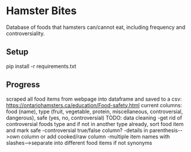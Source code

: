 # Hamster Bites
Database of foods that hamsters can/cannot eat, including frequency and controversiality.
## Setup
pip install -r requirements.txt
## Progress
scraped all food items from webpage into dataframe and saved to a csv: https://ontariohamsters.ca/education/Food-safety.html
current columns: food (name), type (fruit, vegetable, protein, miscellaneous, controversial, dangerous), safe (yes, no, controversial)
    TODO: data cleaning
        -get rid of controversial foods type and if not in another type already, sort food item and mark safe
        -controversial true/false column?
        -details in parenthesis-->own column or add cooked/raw column
        -multiple item names with slashes-->separate into different food items if not synonyms
